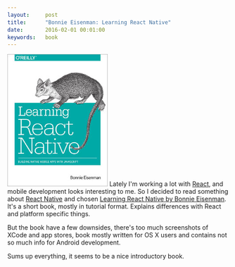 ```yaml
---
layout:     post
title:      "Bonnie Eisenman: Learning React Native"
date:       2016-02-01 00:01:00
keywords:   book
---
```


![book cover white](/assets/react_native_book.jpg) Lately I'm working a lot with
[React](https://facebook.github.io/react/), and mobile development looks interesting to me. So I decided
to read something about [React Native](https://facebook.github.io/react-native/) and chosen
[Learning React Native by Bonnie Eisenman](http://shop.oreilly.com/product/0636920041511.do?sortby=publicationDate).
It's a short book, mostly in tutorial format. Explains differences with React and
platform specific things.

But the book have a few downsides, there's too much screenshots of XCode and app stores, book mostly written for OS X
users and contains not so much info for Android development.

Sums up everything, it seems to be a nice introductory book.
